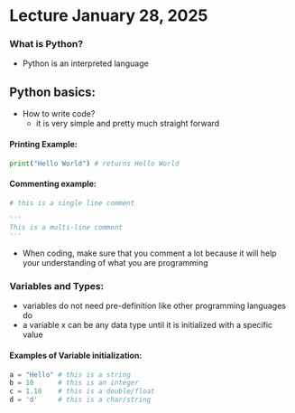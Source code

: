 # Lecture January 28, 2025

### What is Python?
* Python is an interpreted language

## Python basics:
* How to write code?
  * it is very simple and pretty much straight forward

#### Printing Example:
```python
print("Hello World") # returns Hello World
```

#### Commenting example:
```python
# this is a single line comment

'''
This is a multi-line comment
'''
```

* When coding, make sure that you comment a lot because it will help your understanding of what you are programming

### Variables and Types:
* variables do not need pre-definition like other programming languages do
* a variable x can be any data type until it is initialized with a specific value

#### Examples of Variable initialization:
```python
a = "Hello" # this is a string
b = 10      # this is an integer
c = 1.10    # this is a double/float
d = 'd'     # this is a char/string
```

